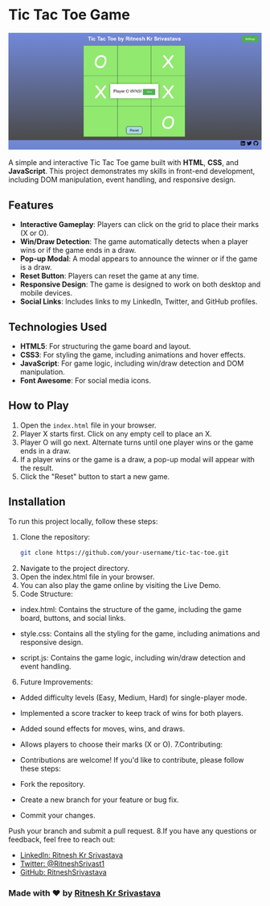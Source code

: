 # Tic Tac Toe Game

![Tic Tac Toe](./Tic%20tac%20toe.jpeg)


A simple and interactive Tic Tac Toe game built with **HTML**, **CSS**, and **JavaScript**. This project demonstrates my skills in front-end development, including DOM manipulation, event handling, and responsive design.

## Features

- **Interactive Gameplay**: Players can click on the grid to place their marks (X or O).
- **Win/Draw Detection**: The game automatically detects when a player wins or if the game ends in a draw.
- **Pop-up Modal**: A modal appears to announce the winner or if the game is a draw.
- **Reset Button**: Players can reset the game at any time.
- **Responsive Design**: The game is designed to work on both desktop and mobile devices.
- **Social Links**: Includes links to my LinkedIn, Twitter, and GitHub profiles.

## Technologies Used

- **HTML5**: For structuring the game board and layout.
- **CSS3**: For styling the game, including animations and hover effects.
- **JavaScript**: For game logic, including win/draw detection and DOM manipulation.
- **Font Awesome**: For social media icons.

## How to Play

1. Open the `index.html` file in your browser.
2. Player X starts first. Click on any empty cell to place an X.
3. Player O will go next. Alternate turns until one player wins or the game ends in a draw.
4. If a player wins or the game is a draw, a pop-up modal will appear with the result.
5. Click the "Reset" button to start a new game.

## Installation

To run this project locally, follow these steps:

1. Clone the repository:
   ```bash
   git clone https://github.com/your-username/tic-tac-toe.git
2. Navigate to the project directory.
3. Open the index.html file in your browser.
4. You can also play the game online by visiting the Live Demo.
5. Code Structure:
  - index.html: Contains the structure of the game, including the game board, buttons, and social links.

  - style.css: Contains all the styling for the game, including animations and responsive design.

  - script.js: Contains the game logic, including win/draw detection and event handling.
6. Future Improvements:
  - Added difficulty levels (Easy, Medium, Hard) for single-player mode.

  - Implemented a score tracker to keep track of wins for both players.

  - Added sound effects for moves, wins, and draws.

  - Allows players to choose their marks (X or O).
7.Contributing:
  - Contributions are welcome! If you'd like to contribute, please follow these steps:

  - Fork the repository.

  - Create a new branch for your feature or bug fix.

  - Commit your changes.

  Push your branch and submit a pull request.
8.If you have any questions or feedback, feel free to reach out:

  - [LinkedIn: Ritnesh Kr Srivastava](https://www.linkedin.com/in/Ritnesh-Kr-Srivastava)
  - [Twitter: @RitneshSrivast1](https://twitter.com/RitneshSrivast1)
  - [GitHub: RitneshSrivastava](https://github.com/RitneshSrivastava)

### Made with ❤️ by [Ritnesh Kr Srivastava](https://github.com/RitneshSrivastava)

